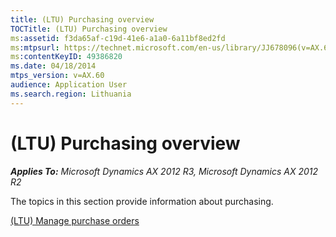 ```yaml
---
title: (LTU) Purchasing overview
TOCTitle: (LTU) Purchasing overview
ms:assetid: f3da65af-c19d-41e6-a1a0-6a11bf8ed2fd
ms:mtpsurl: https://technet.microsoft.com/en-us/library/JJ678096(v=AX.60)
ms:contentKeyID: 49386820
ms.date: 04/18/2014
mtps_version: v=AX.60
audience: Application User
ms.search.region: Lithuania
---
```


# (LTU) Purchasing overview 


_**Applies To:** Microsoft Dynamics AX 2012 R3, Microsoft Dynamics AX 2012 R2_

The topics in this section provide information about purchasing.

[(LTU) Manage purchase orders](ltu-manage-purchase-orders.md)

  


